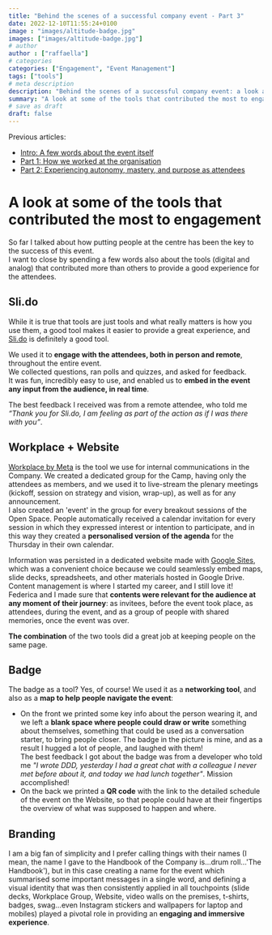 ```yaml
---
title: "Behind the scenes of a successful company event - Part 3"
date: 2022-12-10T11:55:24+0100
image : "images/altitude-badge.jpg"
images: ["images/altitude-badge.jpg"]
# author
author : ["raffaella"]
# categories
categories: ["Engagement", "Event Management"]
tags: ["tools"]
# meta description
description: "Behind the scenes of a successful company event: a look at some of the tools that contributed the most to engagement"
summary: "A look at some of the tools that contributed the most to engagement"
# save as draft
draft: false
---
```

Previous articles: 
- [Intro: A few words about the event itself](https://raffaellarossini.com/blog/20221207_altitude-behind-the-scenes/)
- [Part 1: How we worked at the organisation](https://raffaellarossini.com/blog/20221207_altitude-organisation/)
- [Part 2: Experiencing autonomy, mastery, and purpose as attendees](https://raffaellarossini.com/blog/20221207_altitude-attendees/)

# A look at some of the tools that contributed the most to engagement
So far I talked about how putting people at the centre has been the key to the success of this event.<br> 
I want to close by spending a few words also about the tools (digital and analog) that contributed more than others to provide a good experience for the attendees.

## Sli.do
While it is true that tools are just tools and what really matters is how you use them, a good tool makes it easier to provide a great experience, and [Sli.do](https://www.slido.com/) is definitely a good tool.

We used it to **engage with the attendees, both in person and remote**, throughout the entire event.<br> 
We collected questions, ran polls and quizzes, and asked for feedback.<br>
It was fun, incredibly easy to use, and enabled us to **embed in the event any input from the audience, in real time**. 

The best feedback I received was from a remote attendee, who told me *“Thank you for Sli.do, I am feeling as part of the action as if I was there with you”*.

## Workplace + Website
[Workplace by Meta](https://work.workplace.com/) is the tool we use for internal communications in the Company. We created a dedicated group for the Camp, having only the attendees as members, and we used it to live-stream the plenary meetings (kickoff, session on strategy and vision, wrap-up), as well as for any announcement.<br>
I also created an 'event' in the group for every breakout sessions of the Open Space. People automatically received a calendar invitation for every session in which they expressed interest or intention to participate, and in this way they created a **personalised version of the agenda** for the Thursday in their own calendar.

Information was persisted in a dedicated website made with [Google Sites](https://sites.google.com/), which was a convenient choice because we could seamlessly embed maps, slide decks, spreadsheets, and other materials hosted in Google Drive.<br> 
Content management is where I started my career, and I still love it! Federica and I made sure that **contents were relevant for the audience at any moment of their journey**: as invitees, before the event took place, as attendees, during the event, and as a group of people with shared memories, once the event was over.

**The combination** of the two tools did a great job at keeping people on the same page.

## Badge
The badge as a tool? Yes, of course! We used it as a **networking tool**, and also as a **map to help people navigate the event**:

- On the front we printed some key info about the person wearing it, and we left a **blank space where people could draw or write** something about themselves, something that could be used as a conversation starter, to bring people closer. The badge in the picture is mine, and as a result I hugged a lot of people, and laughed with them!<br> 
The best feedback I got about the badge was from a developer who told me *"I wrote DDD, yesterday I had a great chat with a colleague I never met before about it, and today we had lunch together"*. Mission accomplished!
- On the back we printed a **QR code** with the link to the detailed schedule of the event on the Website, so that people could have at their fingertips the overview of what was supposed to happen and where.

## Branding
I am a big fan of simplicity and I prefer calling things with their names (I mean, the name I gave to the Handbook of the Company is…drum roll…'The Handbook'), but in this case creating a name for the event which summarised some important messages in a single word, and defining a visual identity that was then consistently applied in all touchpoints (slide decks, Workplace Group, Website, video walls on the premises, t-shirts, badges, swag…even Instagram stickers and wallpapers for laptop and mobiles) played a pivotal role in providing an **engaging and immersive experience**.
